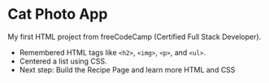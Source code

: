 # Cat Photo App
My first HTML project from freeCodeCamp (Certified Full Stack Developer).
- Remembered HTML tags like `<h2>`, `<img>`, `<p>`, and `<ul>`.
- Centered a list using CSS.
- Next step: Build the Recipe Page and learn more HTML and CSS